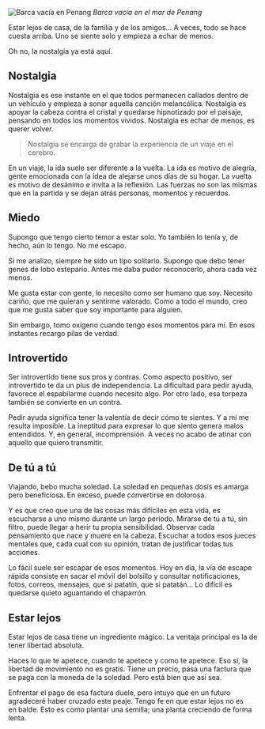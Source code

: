![Barca vacía en Penang](https://lh3.googleusercontent.com/ChEOU5P0x-IBeVIFLyP2AifMeWs2kQmtfKKSpNJs_8Hh8AN4-EeWiX_siRDdmFo60YsUbNHIkkRM6Dm1irRn1LSBepyYrmELVhZVJm8rOGOA8YIe_abH2j08m-MpuLIhkgaRLSw6wpqYdRYiHQ2tKwOtLMFkD07yywv3syxFWpqi1XbCs8MABDPj5NooOVFLVX5_t8Tm78HtenhoHeLrx1IZBXqbtetHWrq0jXaP55SKLc0yWPYTdhl34fk1aw7WhjmNtKKK6WitkrHtCKeo1sMMI3QXuaHSbAqNDWcbD-JhZkNNWPhpFe8dqvJPDWqHN2j2ljC1lsnN7_znQkPF8VBZWH9hEDyubHtirFmdOqF9yxr9jDAXRz7TbzqV-IEu0o6urz6CtMY8_SeqxTof94xBNjcFzuz0zkpGa3IOFRGeP0TNkZ9v_DNrshCqRFIIGi4pIVZmljEJSmncsVDTkDyUATCFHwnJV2Q49Y_crNTRbWRmOQvIWQjnzGQSQxb_BdsD14TxqrBjh3Bu6tumpep5HhXYKPmUeukkpgfpHoSXCmZ4NbOi5RvPLWrrf8pkrxQ4ubvjQNdGaSyTZZL6KIgmO3TV-04n9_czMfhKgXf__4DxngucsleeA5EXjW566EqqxH3NBCDQ_-o4TMookPbOAwgry3KqlH5l=w800-no)
*Barca vacía en el mar de Penang*

Estar lejos de casa, de la familia y de los amigos... A veces, todo se hace cuesta arriba. Uno se siente solo y empieza a echar de menos.

Oh no, la nostalgia ya está aquí.

## Nostalgia

Nostalgia es ese instante en el que todos permanecen callados dentro de un vehículo y empieza a sonar aquella canción melancólica. Nostalgia es apoyar la cabeza contra el cristal y quedarse hipnotizado por el paisaje, pensando en todos los momentos vividos. Nostalgia es echar de menos, es querer volver.

> Nostalgia se encarga de grabar la experiencia de un viaje en el cerebro.

En un viaje, la ida suele ser diferente a la vuelta. La ida es motivo de alegría, gente emocionada con la idea de alejarse unos días de su hogar. La vuelta es motivo de desánimo e invita a la reflexión. Las fuerzas no son las mismas que en la partida y se dejan atrás personas, momentos y recuerdos.

## Miedo

Supongo que tengo cierto temor a estar solo. Yo también lo tenía y, de hecho, aún lo tengo. No me escapo.

Si me analizo, siempre he sido un tipo solitario. Supongo que debo tener genes de lobo estepario. Antes me daba pudor reconocerlo, ahora cada vez menos.

Me gusta estar con gente, lo necesito como ser humano que soy. Necesito cariño, que me quieran y sentirme valorado. Como a todo el mundo, creo que me gusta saber que soy importante para alguien.

Sin embargo, tomo oxígeno cuando tengo esos momentos para mí. En esos instantes recargo pilas de verdad.

## Introvertido

Ser introvertido tiene sus pros y contras. Como aspecto positivo, ser introvertido te da un plus de independencia. La dificultad para pedir ayuda, favorece el espabilarme cuando necesito algo. Por otro lado, esa torpeza también se convierte en un contra.

Pedir ayuda significa tener la valentía de decir cómo te sientes. Y a mí me resulta imposible. La ineptitud para expresar lo que siento genera malos entendidos. Y, en general, incomprensión. A veces no acabo de atinar con aquello que quiero transmitir.

## De tú a tú

Viajando, bebo mucha soledad. La soledad en pequeñas dosis es amarga pero beneficiosa. En exceso, puede convertirse en dolorosa.

Y es que creo que una de las cosas más difíciles en esta vida, es escucharse a uno mismo durante un largo periodo. Mirarse de tú a tú, sin filtro, puede llegar a herir tu propia sensibilidad. Observar cada pensamiento que nace y muere en la cabeza. Escuchar a todos esos jueces mentales que, cada cual con su opinión, tratan de justificar todas tus acciones.

Lo fácil suele ser escapar de esos momentos. Hoy en día, la vía de escape rápida consiste en sacar el móvil del bolsillo y consultar notificaciones, fotos, correos, mensajes, que si patatín, que si patatán… Lo difícil es quedarse quieto aguantando el chaparrón.

## Estar lejos

Estar lejos de casa tiene un ingrediente mágico. La ventaja principal es la de tener libertad absoluta.

Haces lo que te apetece, cuando te apetece y como te apetece. Eso sí, la libertad de movimiento no es gratis. Tiene un precio, pasa una factura que se paga con la moneda de la soledad. Pero está bien que así sea.

Enfrentar el pago de esa factura duele, pero intuyo que en un futuro agradeceré haber cruzado este peaje. Tengo fe en que estar lejos no es en balde. Esto es como plantar una semilla; una planta creciendo de forma lenta.